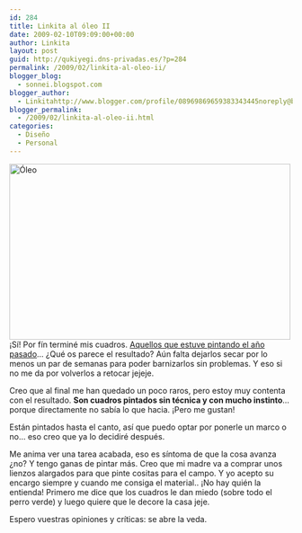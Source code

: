 ```yaml
---
id: 284
title: Linkita al óleo II
date: 2009-02-10T09:09:00+00:00
author: Linkita
layout: post
guid: http://qukiyegi.dns-privadas.es/?p=284
permalink: /2009/02/linkita-al-oleo-ii/
blogger_blog:
  - sonnei.blogspot.com
blogger_author:
  - Linkitahttp://www.blogger.com/profile/08969869659383343445noreply@blogger.com
blogger_permalink:
  - /2009/02/linkita-al-oleo-ii.html
categories:
  - Diseño
  - Personal
---
```

[<img src="http://farm4.static.flickr.com/3513/3266521636_906799a442.jpg" alt="Óleo" height="313" width="500" />](http://www.flickr.com/photos/linkita/3266521636/ "Óleo by Linkita, on Flickr")  
¡Sí! Por fín terminé mis cuadros. [Aquellos que estuve pintando el año pasado](http://sonnei.blogspot.com/2008/04/linkita-al-leo.html)&#8230; ¿Qué os parece el resultado? Aún falta dejarlos secar por lo menos un par de semanas para poder barnizarlos sin problemas. Y eso si no me da por volverlos a retocar jejeje.

Creo que al final me han quedado un poco raros, pero estoy muy contenta con el resultado. <span style="font-weight: bold;">Son cuadros pintados sin técnica y con mucho instinto</span>&#8230; porque directamente no sabía lo que hacia. ¡Pero me gustan!

Están pintados hasta el canto, así que puedo optar por ponerle un marco o no&#8230; eso creo que ya lo decidiré después.

Me anima ver una tarea acabada, eso es síntoma de que la cosa avanza ¿no? Y tengo ganas de pintar más. Creo que mi madre va a comprar unos lienzos alargados para que pinte cositas para el campo. Y yo acepto su encargo siempre y cuando me consiga el material.. ¡No hay quién la entienda! Primero me dice que los cuadros le dan miedo (sobre todo el perro verde) y luego quiere que le decore la casa jeje.

Espero vuestras opiniones y críticas: se abre la veda.